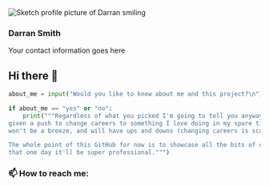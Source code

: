 <!DOCTYPE html>
<html>
<head>
  <link rel="stylesheet" href="styles.css" />
</head>
<div class="sidebar">
  <img src="https://user-images.githubusercontent.com/116950436/206737077-f7b6b719-663c-4db9-bce7-23311402d178.png" alt="Sketch profile picture of Darran smiling" />
  <h3>Darran Smith</h3>
  <p>Your contact information goes here</p>
</div>
</html>



## Hi there 👋
```python
about_me = input("Would you like to know about me and this project?\n").lower()

if about_me == "yes" or "no": 
    print("""Regardless of what you picked I'm going to tell you anyway! Hi, my name is Darran. I have been recently 
given a push to change careers to something I love doing in my spare time...coding and programming! I know the journey 
won't be a breeze, and will have ups and downs (changing careers is scary), but I know I will thoroughly enjoy it!

The whole point of this GitHub for now is to showcase all the bits of code and programmes I have written in the hopes 
that one day it'll be super professional.""")
```


### 📫 How to reach me:

<!--
**DarranS360/DarranS360** is a ✨ _special_ ✨ repository because its `README.md` (this file) appears on your GitHub profile.

Here are some ideas to get you started:

- 🔭 I’m currently working on ...
- 🌱 I’m currently learning ...
- 👯 I’m looking to collaborate on ...
- 🤔 I’m looking for help with ...
- 💬 Ask me about ...

- 😄 Pronouns: ...
- ⚡ Fun fact: ...
-->
